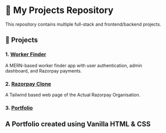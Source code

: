 # 💼 My Projects Repository

This repository contains multiple full-stack and frontend/backend projects.

## 📂 Projects

### 1. [Worker Finder](./Worker%20Finder/README.md)
A MERN-based worker finder app with user authentication, admin dashboard, and Razorpay payments.


### 2. [Razorpay Clone](./Razorpay%20Clone/README.md)
A Tailwind based web page of the Actual Razorpay Organisation.


### 3. [Portfolio](./Razorpay%20Clone/README.md)
A Portfolio created using Vanilla HTML & CSS
---

